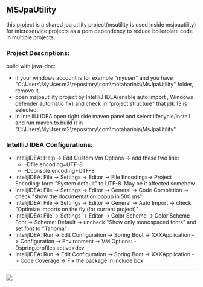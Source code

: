 ## MSJpaUtility
this project is a shared jpa utility project(msutility is used inside msjpautility) for microservice projects as a pom dependency to reduce boilerplate code in multiple projects.

### Project Descriptions:
build with java-doc:
- if your windows account is for example "myuser" and you have "C:\Users\MyUser\.m2\repository\com\motaharinia\MsJpaUtility" folder, remove it.
- open msjpautility project by IntellliJ IDEA(enable auto import , Windows defender automatic fix) and check in "project structure" that jdk 13 is selected.
- in IntellliJ IDEA open right side maven panel and select lifecycle/install and run maven to build it in "C:\Users\MyUser\.m2\repository\com\motaharinia\MsJpaUtility"

### IntellliJ IDEA Configurations:
- IntelijIDEA: Help -> Edit Custom Vm Options -> add these two line:
    - -Dfile.encoding=UTF-8
    - -Dconsole.encoding=UTF-8
- IntelijIDEA: File -> Settings -> Editor -> File Encodings-> Project Encoding: form "System default" to UTF-8. May be it affected somehow.
- IntelijIDEA: File -> Settings -> Editor -> General -> Code Completion -> check "show the documentation popup in 500 ms"
- IntelijIDEA: File -> Settings -> Editor -> General -> Auto Import -> check "Optimize imports on the fly (for current project)"
- IntelijIDEA: File -> Settings -> Editor -> Color Scheme -> Color Scheme Font -> Scheme: Default -> uncheck "Show only monospaced fonts" and set font to "Tahoma"
- IntelijIDEA: Run -> Edit Configuration -> Spring Boot -> XXXApplication -> Configuration -> Environment -> VM Options: -Dspring.profiles.active=dev
- IntelijIDEA: Run -> Edit Configuration -> Spring Boot -> XXXApplication -> Code Coverage -> Fix the package in include box

<hr/>
<a href="mailto:eng.motahari@gmail.com?"><img src="https://img.shields.io/badge/gmail-%23DD0031.svg?&style=for-the-badge&logo=gmail&logoColor=white"/></a>


